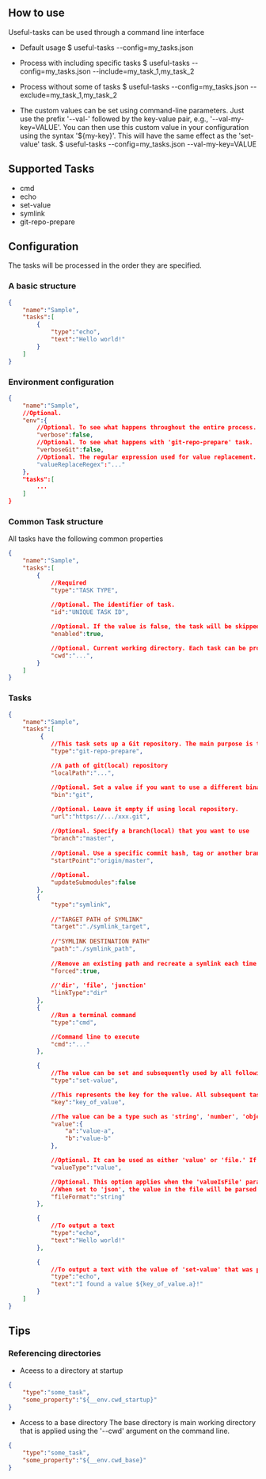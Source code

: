 

## How to use

Useful-tasks can be used through a command line interface

* Default usage
 $ useful-tasks --config=my_tasks.json

* Process with including specific tasks
 $ useful-tasks --config=my_tasks.json --include=my_task_1,my_task_2

* Process without some of tasks
 $ useful-tasks --config=my_tasks.json --exclude=my_task_1,my_task_2

* The custom values can be set using command-line parameters. Just use the prefix '--val-' followed by the key-value pair, e.g., '--val-my-key=VALUE'. You can then use this custom value in your configuration using the syntax '${my-key}'. This will have the same effect as the 'set-value' task.
 $ useful-tasks --config=my_tasks.json --val-my-key=VALUE

## Supported Tasks
* cmd
* echo
* set-value
* symlink
* git-repo-prepare

## Configuration
The tasks will be processed in the order they are specified.

### A basic structure
```json
{
    "name":"Sample",
    "tasks":[
        {
            "type":"echo",
            "text":"Hello world!"
        }
    ]
}
```

### Environment configuration
```json
{
    "name":"Sample",
    //Optional.
    "env":{
        //Optional. To see what happens throughout the entire process.
        "verbose":false,
        //Optional. To see what happens with 'git-repo-prepare' task.
        "verboseGit":false,
        //Optional. The regular expression used for value replacement. A default regex is targeting a format such as '${VALUE_REFERENCE}'. DEFAULT="\\$\\{([a-zA-Z0-9\\.\\-_]*)\\}"
        "valueReplaceRegex":"..."
    },
    "tasks":[
        ...
    ]
}
```

### Common Task structure
All tasks have the following common properties

```json
{
    "name":"Sample",
    "tasks":[
        {
            //Required
            "type":"TASK TYPE",
            
            //Optional. The identifier of task.
            "id":"UNIQUE TASK ID",

            //Optional. If the value is false, the task will be skipped without being processed. DEFAULT=true
            "enabled":true,

            //Optional. Current working directory. Each task can be proccessed in a different directory. DEFAULT="."
            "cwd":"...",
        }
    ]
}
```

### Tasks
```json
{
    "name":"Sample",
    "tasks":[
         {
            //This task sets up a Git repository. The main purpose is to prepare the Git repository to be usable, utilizing various Git commands such as clone, checkout, reset, fetch, and clean.
            "type":"git-repo-prepare",

            //A path of git(local) repository
            "localPath":"...",

            //Optional. Set a value if you want to use a different binary of git. DEFAULT="git"
            "bin":"git",
            
            //Optional. Leave it empty if using local repository.
            "url":"https://.../xxx.git",

            //Optional. Specify a branch(local) that you want to use
            "branch":"master",
            
            //Optional. Use a specific commit hash, tag or another branch(e.g origin/master)
            "startPoint":"origin/master",
            
            //Optional.
            "updateSubmodules":false
        },
        {
            "type":"symlink",
            
            //"TARGET PATH of SYMLINK"
            "target":"./symlink_target",
            
            //"SYMLINK DESTINATION PATH"
            "path":"./symlink_path",
            
            //Remove an existing path and recreate a symlink each time the process is executed
            "forced":true,
            
            //'dir', 'file', 'junction'
            "linkType":"dir"
        },
        {
            //Run a terminal command
            "type":"cmd",

            //Command line to execute
            "cmd":"..."
        },

        {
            //The value can be set and subsequently used by all following tasks. 
            "type":"set-value",

            //This represents the key for the value. All subsequent tasks will access the value using this key.
            "key":"key_of_value",

            //The value can be a type such as 'string', 'number', 'object' or 'file path'
            "value":{
                "a":"value-a",
                "b":"value-b"
            },

            //Optional. It can be used as either 'value' or 'file.' If the 'valueType' is 'file,' the 'value' must be a file path. DEFAULT="value"
            "valueType":"value",

            //Optional. This option applies when the 'valueIsFile' parameter is set to 'file', and can be set to either 'json' or 'string'. 
            //When set to 'json', the value in the file will be parsed as JSON. DEFAULT="string"
            "fileFormat":"string"
        },

        {
            //To output a text
            "type":"echo",
            "text":"Hello world!"
        },

        {
            //To output a text with the value of 'set-value' that was previously set.
            "type":"echo",
            "text":"I found a value ${key_of_value.a}!"
        }
    ]
}
```

## Tips

### Referencing directories
* Aceess to a directory at startup

```json
{
    "type":"some_task",
    "some_property":"${__env.cwd_startup}"
}
```

* Access to a base directory
The base directory is main working directory that is applied using the '--cwd' argument on the command line.

```json
{
    "type":"some_task",
    "some_property":"${__env.cwd_base}"
}
```